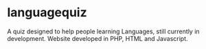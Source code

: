 # languagequiz
A quiz designed to help people learning Languages, still currently in development.
Website developed in PHP, HTML and Javascript.
